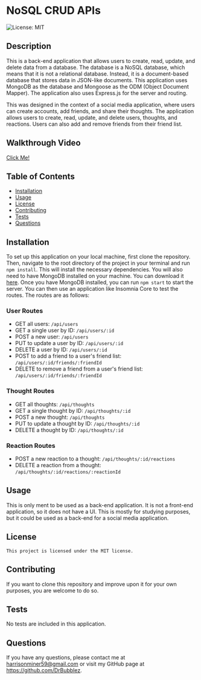 # NoSQL CRUD APIs
![License: MIT](https://img.shields.io/badge/License-MIT-yellow.svg)
## Description
This is a back-end application that allows users to create, read, update, and delete data from a database. The database is a NoSQL database, which means that it is not a relational database. Instead, it is a document-based database that stores data in JSON-like documents. This application uses MongoDB as the database and Mongoose as the ODM (Object Document Mapper). The application also uses Express.js for the server and routing.

This was designed in the context of a social media application, where users can create accounts, add friends, and share their thoughts. The application allows users to create, read, update, and delete users, thoughts, and reactions. Users can also add and remove friends from their friend list.

## Walkthrough Video
[Click Me!](https://youtu.be/4LSi0Z1WYRA)
## Table of Contents
- [Installation](#installation)
- [Usage](#usage)
- [License](#license)
- [Contributing](#contributing)
- [Tests](#tests)
- [Questions](#questions)
## Installation
To set up this application on your local machine, first clone the repository. Then, navigate to the root directory of the project in your terminal and run `npm install`. This will install the necessary dependencies. You will also need to have MongoDB installed on your machine. You can download it [here](https://www.mongodb.com/try/download/community). Once you have MongoDB installed, you can run `npm start` to start the server. You can then use an application like Insomnia Core to test the routes. The routes are as follows: 

### User Routes
- GET all users: `/api/users`
- GET a single user by ID: `/api/users/:id`
- POST a new user: `/api/users`
- PUT to update a user by ID: `/api/users/:id`
- DELETE a user by ID: `/api/users/:id`
- POST to add a friend to a user's friend list: `/api/users/:id/friends/:friendId`
- DELETE to remove a friend from a user's friend list: `/api/users/:id/friends/:friendId`

### Thought Routes
- GET all thoughts: `/api/thoughts`
- GET a single thought by ID: `/api/thoughts/:id`
- POST a new thought: `/api/thoughts`
- PUT to update a thought by ID: `/api/thoughts/:id`
- DELETE a thought by ID: `/api/thoughts/:id`

### Reaction Routes
- POST a new reaction to a thought: `/api/thoughts/:id/reactions`
- DELETE a reaction from a thought: `/api/thoughts/:id/reactions/:reactionId`

## Usage
This is only ment to be used as a back-end application. It is not a front-end application, so it does not have a UI. This is mostly for studying purposes, but it could be used as a back-end for a social media application.
## License
    This project is licensed under the MIT license.
## Contributing
If you want to clone this repository and improve upon it for your own purposes, you are welcome to do so.
## Tests
No tests are included in this application.
## Questions
If you have any questions, please contact me at harrisonminer59@gmail.com or visit my GitHub page at https://github.com/DrBubblez.
